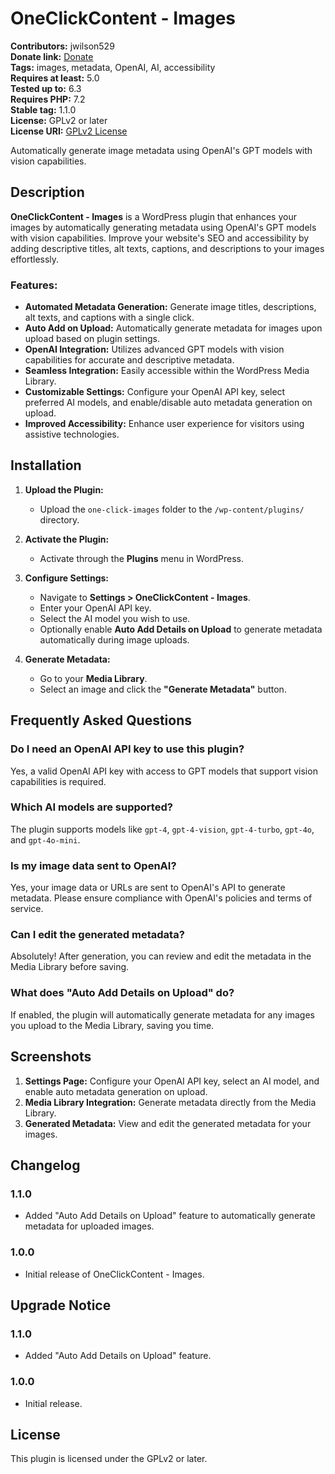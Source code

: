 # OneClickContent - Images

**Contributors:** jwilson529  
**Donate link:** [Donate](https://oneclickcontent.com/donate)  
**Tags:** images, metadata, OpenAI, AI, accessibility  
**Requires at least:** 5.0  
**Tested up to:** 6.3  
**Requires PHP:** 7.2  
**Stable tag:** 1.1.0  
**License:** GPLv2 or later  
**License URI:** [GPLv2 License](https://www.gnu.org/licenses/gpl-2.0.html)  

Automatically generate image metadata using OpenAI's GPT models with vision capabilities.

## Description

**OneClickContent - Images** is a WordPress plugin that enhances your images by automatically generating metadata using OpenAI's GPT models with vision capabilities. Improve your website's SEO and accessibility by adding descriptive titles, alt texts, captions, and descriptions to your images effortlessly.

### Features:

- **Automated Metadata Generation:** Generate image titles, descriptions, alt texts, and captions with a single click.
- **Auto Add on Upload:** Automatically generate metadata for images upon upload based on plugin settings.
- **OpenAI Integration:** Utilizes advanced GPT models with vision capabilities for accurate and descriptive metadata.
- **Seamless Integration:** Easily accessible within the WordPress Media Library.
- **Customizable Settings:** Configure your OpenAI API key, select preferred AI models, and enable/disable auto metadata generation on upload.
- **Improved Accessibility:** Enhance user experience for visitors using assistive technologies.

## Installation

1. **Upload the Plugin:**
   - Upload the `one-click-images` folder to the `/wp-content/plugins/` directory.

2. **Activate the Plugin:**
   - Activate through the **Plugins** menu in WordPress.

3. **Configure Settings:**
   - Navigate to **Settings > OneClickContent - Images**.
   - Enter your OpenAI API key.
   - Select the AI model you wish to use.
   - Optionally enable **Auto Add Details on Upload** to generate metadata automatically during image uploads.

4. **Generate Metadata:**
   - Go to your **Media Library**.
   - Select an image and click the **"Generate Metadata"** button.

## Frequently Asked Questions

### Do I need an OpenAI API key to use this plugin?

Yes, a valid OpenAI API key with access to GPT models that support vision capabilities is required.

### Which AI models are supported?

The plugin supports models like `gpt-4`, `gpt-4-vision`, `gpt-4-turbo`, `gpt-4o`, and `gpt-4o-mini`.

### Is my image data sent to OpenAI?

Yes, your image data or URLs are sent to OpenAI's API to generate metadata. Please ensure compliance with OpenAI's policies and terms of service.

### Can I edit the generated metadata?

Absolutely! After generation, you can review and edit the metadata in the Media Library before saving.

### What does "Auto Add Details on Upload" do?

If enabled, the plugin will automatically generate metadata for any images you upload to the Media Library, saving you time.

## Screenshots

1. **Settings Page:** Configure your OpenAI API key, select an AI model, and enable auto metadata generation on upload.
2. **Media Library Integration:** Generate metadata directly from the Media Library.
3. **Generated Metadata:** View and edit the generated metadata for your images.

## Changelog

### 1.1.0

* Added "Auto Add Details on Upload" feature to automatically generate metadata for uploaded images.

### 1.0.0

* Initial release of OneClickContent - Images.

## Upgrade Notice

### 1.1.0

* Added "Auto Add Details on Upload" feature.

### 1.0.0

* Initial release.

## License

This plugin is licensed under the GPLv2 or later.